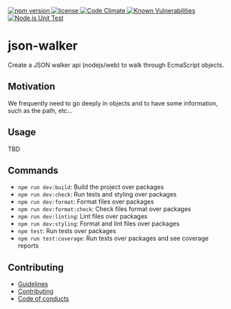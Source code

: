 <p>
  <a href="https://www.npmjs.com/package/@json-walker/core">
    <img src="https://img.shields.io/npm/v/@json-walker/core" alt="npm version">
  </a>

  <a href="https://github.com/rochejul/json-walker/blob/main/LICENSE">
    <img src="https://img.shields.io/npm/l/@json-walker/core.svg" alt="license">
  </a>

  <a href="https://codeclimate.com/github/rochejul/json-walker">
    <img src="https://codeclimate.com/github/rochejul/json-walker/badges/gpa.svg" alt="Code Climate">
  </a>

  <a href="https://snyk.io/test/github/rochejul/json-walker">
    <img src="https://snyk.io/test/github/rochejul/json-walker/badge.svg?targetFile=package.json" alt="Known Vulnerabilities">
  </a>

  <a href="https://github.com/rochejul/json-walker/actions/workflows/node.js.yml">
    <img src="https://github.com/rochejul/json-walker/actions/workflows/node.js.yml/badge.svg" alt="Node.js Unit Test">
  </a>
</p>

# json-walker

Create a JSON walker api (nodejs/web) to walk through EcmaScript objects.

## Motivation

We frequently need to go deeply in objects and to have some information, such as the path, etc...

## Usage

TBD

## Commands

- `npm run dev:build`: Build the project over packages
- `npm run dev:check`: Run tests and styling over packages
- `npm run dev:format`: Format files over packages
- `npm run dev:format:check`: Check files format over packages
- `npm run dev:linting`: Lint files over packages
- `npm run dev:styling`: Format and lint files over packages
- `npm test`: Run tests over packages
- `npm run test:coverage`: Run tests over packages and see coverage reports

## Contributing

- [Guidelines](./docs/GUIDELINES.md)
- [Contributing](./docs/CONTRIBUTING.md)
- [Code of conducts](./docs/CODE_OF_CONDUCTS.md)
